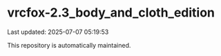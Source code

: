 # vrcfox-2.3_body_and_cloth_edition

Last updated: 2025-07-07 05:19:53

This repository is automatically maintained.
